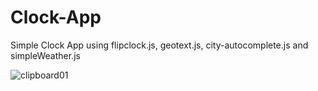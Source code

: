 # Clock-App
Simple Clock App using  flipclock.js, geotext.js, city-autocomplete.js and simpleWeather.js

![clipboard01](https://cloud.githubusercontent.com/assets/8812357/22858487/155ac906-f08d-11e6-98e9-cf3ab9ac91b4.jpg)
